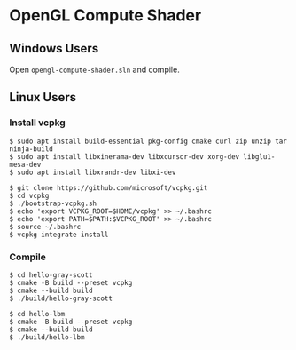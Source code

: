 # OpenGL Compute Shader

## Windows Users

Open `opengl-compute-shader.sln` and compile.

## Linux Users

### Install vcpkg

```
$ sudo apt install build-essential pkg-config cmake curl zip unzip tar ninja-build
$ sudo apt install libxinerama-dev libxcursor-dev xorg-dev libglu1-mesa-dev
$ sudo apt install libxrandr-dev libxi-dev

$ git clone https://github.com/microsoft/vcpkg.git
$ cd vcpkg
$ ./bootstrap-vcpkg.sh
$ echo 'export VCPKG_ROOT=$HOME/vcpkg' >> ~/.bashrc
$ echo 'export PATH=$PATH:$VCPKG_ROOT' >> ~/.bashrc
$ source ~/.bashrc
$ vcpkg integrate install
```

### Compile

```
$ cd hello-gray-scott
$ cmake -B build --preset vcpkg
$ cmake --build build
$ ./build/hello-gray-scott
```

```
$ cd hello-lbm
$ cmake -B build --preset vcpkg
$ cmake --build build
$ ./build/hello-lbm
```
